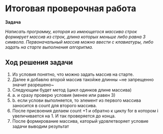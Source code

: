 # Итоговая проверочная работа

**Задача**

*Написать программу, которая из имеющегося массива строк формирует массив из строк, длина которых меньше либо равна 3 символа. Первоначальный массив можно ввести с клавиатуры, либо задать на старте выполнения алгоритма.*

## Ход решения задачи
1. Из условия понятно, что можно задать массив на старте.
2. Далее я добавлю второй массив такойже длинны ~не запрещенно значит разрешено~
3. Следующим будет метод (цикл одинков длине массива)
3. a. и сразу проверю условия (менее или равен 3)
3. b. если услови выполняется, то элемент из первого массива заносится в count для второго массива.
4. После присвоения делаем count +1 и обратно к циклу for в котором i увеличивается на 1. И так проверяется до конца.
5. После формирование массива, каторый удовлетворяет условие задачи выводим результат



